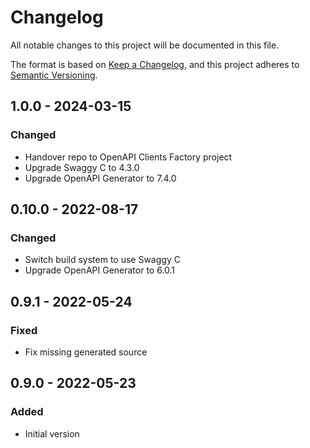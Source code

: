 # Changelog

All notable changes to this project will be documented in this file.

The format is based on [Keep a Changelog](https://keepachangelog.com/en/1.0.0/),
and this project adheres to [Semantic Versioning](https://semver.org/spec/v2.0.0.html).

## 1.0.0 - 2024-03-15
### Changed
- Handover repo to OpenAPI Clients Factory project
- Upgrade Swaggy C to 4.3.0
- Upgrade OpenAPI Generator to 7.4.0

## 0.10.0 - 2022-08-17
### Changed
- Switch build system to use Swaggy C
- Upgrade OpenAPI Generator to 6.0.1

## 0.9.1 - 2022-05-24
### Fixed
- Fix missing generated source

## 0.9.0 - 2022-05-23
### Added
- Initial version
